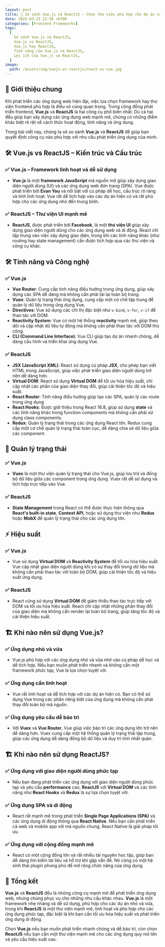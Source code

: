 ```yaml
---
layout: post
title: 🚀 So sánh Vue.js và ReactJS – Chọn thư viện phù hợp cho dự án của bạn
date: 2025-03-25 22:50 +0700
categories: [Frontend Frameworks]
tags:
  [
    So sánh Vue.js và ReactJS,
    Vue.js vs ReactJS,
    Vue.js hay ReactJS,
    Tính năng của Vue.js và ReactJS,
    Lợi ích của Vue.js và ReactJS,
  ]
image:
  path: /assets/img/vuejs-vs-reactjs/react-vs-vue.jpg
---
```


## 🎯 **Giới thiệu chung**
Khi phát triển các ứng dụng web hiện đại, việc lựa chọn framework hay thư viện frontend phù hợp là điều vô cùng quan trọng. Trong cộng đồng phát triển frontend, **Vue.js** và **ReactJS** là hai công cụ phổ biến nhất. Dù cả hai đều giúp bạn xây dựng các ứng dụng web mạnh mẽ, chúng có những điểm khác biệt rõ rệt về cách thức hoạt động, tính năng và ứng dụng.

Trong bài viết này, chúng ta sẽ so sánh **Vue.js** và **ReactJS** để giúp bạn quyết định công cụ nào phù hợp với nhu cầu phát triển ứng dụng của mình.

## 🛠️ **Vue.js vs ReactJS – Kiến trúc và Cấu trúc**
### ✅ **Vue.js – Framework linh hoạt và dễ sử dụng**
- **Vue.js** là một **framework JavaScript** mã nguồn mở giúp xây dựng giao diện người dùng (UI) và các ứng dụng web đơn trang (SPA). Vue được phát triển bởi **Evan You** và nổi bật với cú pháp dễ học, cấu trúc rõ ràng và tính linh hoạt. Vue rất dễ tích hợp vào các dự án hiện có và rất phù hợp cho các ứng dụng nhỏ đến trung bình.

### ✅ **ReactJS – Thư viện UI mạnh mẽ**
- **ReactJS**, được phát triển bởi **Facebook**, là một **thư viện UI** giúp xây dựng giao diện người dùng cho các ứng dụng web và di động. React chỉ tập trung vào việc xây dựng giao diện, trong khi các tính năng khác (như routing hay state management) cần được tích hợp qua các thư viện và công cụ khác.

## 🛠️ **Tính năng và Công nghệ**
### ✅ **Vue.js**
- **Vue Router**: Cung cấp tính năng điều hướng trong ứng dụng, giúp xây dựng các SPA dễ dàng mà không cần phải tải lại toàn bộ trang.
- **Vuex**: Quản lý trạng thái ứng dụng, cung cấp một cơ chế tập trung để quản lý dữ liệu trong ứng dụng Vue.
- **Directives**: Vue sử dụng các chỉ thị đặc biệt như `v-bind`, `v-for`, `v-if` để thao tác với DOM.
- **Reactivity System**: Vue có một hệ thống **reactivity** mạnh mẽ, giúp theo dõi và cập nhật dữ liệu tự động mà không cần phải thao tác với DOM thủ công.
- **CLI (Command Line Interface)**: Vue CLI giúp tạo dự án nhanh chóng, dễ dàng cấu hình và triển khai ứng dụng Vue.

### ✅ **ReactJS**
- **JSX (JavaScript XML)**: React sử dụng cú pháp **JSX**, cho phép bạn viết HTML trong JavaScript, giúp việc phát triển giao diện người dùng trở nên dễ dàng hơn.
- **Virtual DOM**: React sử dụng **Virtual DOM** để tối ưu hóa hiệu suất, chỉ cập nhật các phần của giao diện thay đổi, giúp cải thiện tốc độ và hiệu suất.
- **React Router**: Tính năng điều hướng giúp tạo các SPA, quản lý các route trong ứng dụng.
- **React Hooks**: Được giới thiệu trong React 16.8, giúp sử dụng **state** và các tính năng khác trong function components mà không cần phải sử dụng class components.
- **Redux**: Quản lý trạng thái trong các ứng dụng React lớn. Redux cung cấp một cơ chế quản lý trạng thái toàn cục, dễ dàng chia sẻ dữ liệu giữa các component.

## 🧩 **Quản lý trạng thái**
### ✅ **Vue.js**
- **Vuex** là một thư viện quản lý trạng thái cho Vue.js, giúp lưu trữ và đồng bộ dữ liệu giữa các component trong ứng dụng. Vuex rất dễ sử dụng và tích hợp trực tiếp vào Vue.

### ✅ **ReactJS**
- **State Management** trong React có thể được thực hiện thông qua **React's built-in state**, **Context API**, hoặc sử dụng thư viện như **Redux** hoặc **MobX** để quản lý trạng thái cho các ứng dụng lớn.

## ⚡ **Hiệu suất**
### ✅ **Vue.js**
- Vue sử dụng **Virtual DOM** và **Reactivity System** để tối ưu hóa hiệu suất. Vue cập nhật giao diện người dùng khi có sự thay đổi trong dữ liệu mà không cần phải thao tác với toàn bộ DOM, giúp cải thiện tốc độ và hiệu suất ứng dụng.

### ✅ **ReactJS**
- React cũng sử dụng **Virtual DOM** để giảm thiểu thao tác trực tiếp với DOM và tối ưu hóa hiệu suất. React chỉ cập nhật những phần thay đổi của giao diện mà không cần render lại toàn bộ trang, giúp tăng tốc độ và cải thiện hiệu suất.

## 🏗️ **Khi nào nên sử dụng Vue.js?**
### ✅ **Ứng dụng nhỏ và vừa**
- Vue.js phù hợp với các ứng dụng nhỏ và vừa nhờ vào cú pháp dễ học và dễ tích hợp. Nếu bạn muốn phát triển nhanh và không cần một framework phức tạp, Vue là lựa chọn tuyệt vời.

### ✅ **Ứng dụng cần linh hoạt**
- Vue rất linh hoạt và dễ tích hợp với các dự án hiện có. Bạn có thể sử dụng Vue trong các phần riêng biệt của ứng dụng mà không cần phải thay đổi toàn bộ mã nguồn.

### ✅ **Ứng dụng yêu cầu dễ bảo trì**
- Với **Vuex** và **Vue Router**, Vue giúp việc bảo trì các ứng dụng lớn trở nên dễ dàng hơn. Vuex cung cấp một hệ thống quản lý trạng thái tập trung, giúp các ứng dụng dễ dàng đồng bộ dữ liệu và duy trì tính nhất quán.

## 🏗️ **Khi nào nên sử dụng ReactJS?**
### ✅ **Ứng dụng với giao diện người dùng phức tạp**
- Nếu bạn đang phát triển các ứng dụng với giao diện người dùng phức tạp và yêu cầu **performance** cao, **ReactJS** với **Virtual DOM** và các tính năng như **React Hooks** và **Redux** là sự lựa chọn tuyệt vời.

### ✅ **Ứng dụng SPA và di động**
- React rất mạnh mẽ trong phát triển **Single Page Applications (SPA)** và các ứng dụng di động thông qua **React Native**. Nếu bạn cần phát triển cả web và mobile app với mã nguồn chung, React Native là giải pháp tối ưu.

### ✅ **Ứng dụng với cộng đồng mạnh mẽ**
- React có một cộng đồng lớn và rất nhiều tài nguyên học tập, giúp bạn dễ dàng tìm kiếm tài liệu và hỗ trợ khi gặp vấn đề. Nó cũng có một hệ sinh thái plugin phong phú để mở rộng chức năng của ứng dụng.

## 🚀 **Tổng kết**
**Vue.js** và **ReactJS** đều là những công cụ mạnh mẽ để phát triển ứng dụng web, nhưng chúng phục vụ cho những nhu cầu khác nhau. **Vue.js** là một framework nhẹ nhàng và dễ sử dụng, phù hợp cho các dự án nhỏ và vừa, trong khi **ReactJS** là một thư viện mạnh mẽ, linh hoạt và phù hợp cho các ứng dụng phức tạp, đặc biệt là khi bạn cần tối ưu hóa hiệu suất và phát triển ứng dụng di động.

Chọn **Vue.js** nếu bạn muốn phát triển nhanh chóng và dễ bảo trì, còn chọn **ReactJS** nếu bạn cần một thư viện mạnh mẽ cho các ứng dụng quy mô lớn và yêu cầu hiệu suất cao.